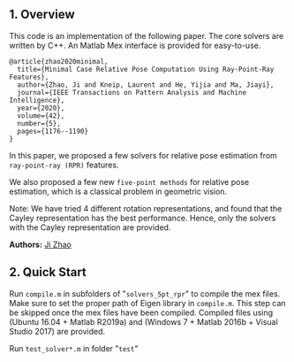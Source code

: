 ## 1. Overview

This code is an implementation of the following paper. The core solvers are written by C++. An Matlab Mex interface is provided for easy-to-use.

```
@article{zhao2020minimal,
  title={Minimal Case Relative Pose Computation Using Ray-Point-Ray Features},
  author={Zhao, Ji and Kneip, Laurent and He, Yijia and Ma, Jiayi},
  journal={IEEE Transactions on Pattern Analysis and Machine Intelligence},
  year={2020},
  volume={42},
  number={5},
  pages={1176--1190}
}
```

In this paper, we proposed a few solvers for relative pose estimation from `ray-point-ray (RPR)` features.

We also proposed a few new `five-point methods` for relative pose estimation, which is a classical problem in geometric vision. 

Note: We have tried 4 different rotation representations, and found that the Cayley representation has the best performance. Hence, only the solvers with the Cayley representation are provided.



**Authors:** [Ji Zhao](https://sites.google.com/site/drjizhao)


## 2. Quick Start

Run `compile.m` in subfolders of "`solvers_5pt_rpr`" to compile the mex files. Make sure to set the proper path of Eigen library in `compile.m`. This step can be skipped once the mex files have been compiled. Compiled files using (Ubuntu 16.04 + Matlab R2019a) and (Windows 7 + Matlab 2016b + Visual Studio 2017) are provided.

Run `test_solver*.m` in folder "`test`"

